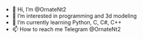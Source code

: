 - 👋 Hi, I’m @OrnateNt2
- 👀 I’m interested in programming and 3d modeling
- 🌱 I’m currently learning Python, C, C#, C++
- 📫 How to reach me Telegram @OrnateNt2 

<!---
OrnateNt2/OrnateNt2 is a ✨ special ✨ repository because its `README.md` (this file) appears on your GitHub profile.
You can click the Preview link to take a look at your changes.
--->
